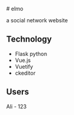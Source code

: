 #   e l m o 

a social network website
## Technology
- Flask python
- Vue.js
- Vuetify
- ckeditor

## Users
Ali - 123
 
